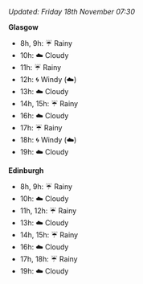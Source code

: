 *Updated: Friday 18th November 07:30*

**Glasgow**

* 8h, 9h: :umbrella: Rainy
* 10h: :cloud: Cloudy
* 11h: :umbrella: Rainy
* 12h: :cyclone: Windy (:cloud:)
* 13h: :cloud: Cloudy
* 14h, 15h: :umbrella: Rainy
* 16h: :cloud: Cloudy
* 17h: :umbrella: Rainy
* 18h: :cyclone: Windy (:cloud:)
* 19h: :cloud: Cloudy

**Edinburgh**

* 8h, 9h: :umbrella: Rainy
* 10h: :cloud: Cloudy
* 11h, 12h: :umbrella: Rainy
* 13h: :cloud: Cloudy
* 14h, 15h: :umbrella: Rainy
* 16h: :cloud: Cloudy
* 17h, 18h: :umbrella: Rainy
* 19h: :cloud: Cloudy
